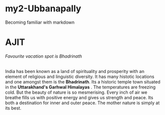 # my2-Ubbanapally
Becoming familiar with markdown

# AJIT

###### Favourite vacation spot is Bhadrinath

 India has been known as a land of spirituality and prosperity with an element of religious and linguistic diversity. It has many histotic locations and one amongst them is the **Bhadrinath**. Its a historic temple town situated in the __Uttarakhand's Garhwal Himalayas__ . The temperatures are freezing cold. But the beauty of nature is so mesmerising. Every inch of air we breathe fills us with positive energy and gives us strength and peace. Its both a destination for inner and outer peace. The mother nature is simply at its best.